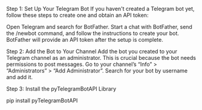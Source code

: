 Step 1: Set Up Your Telegram Bot
If you haven't created a Telegram bot yet, follow these steps to create one and obtain an API token:

Open Telegram and search for BotFather.
Start a chat with BotFather, send the /newbot command, and follow the instructions to create your bot.
BotFather will provide an API token after the setup is complete.

Step 2: Add the Bot to Your Channel
Add the bot you created to your Telegram channel as an administrator. This is crucial because the bot needs permissions to post messages.
Go to your channel’s “Info” > “Administrators” > “Add Administrator”.
Search for your bot by username and add it.

Step 3: Install the pyTelegramBotAPI Library

pip install pyTelegramBotAPI
